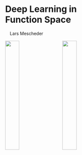 <!-- .slide: class="titlepage layout-1x1" -->

<div class="column-1 flex-col">
<h1> Deep Learning in <br> Function Space</h1>

<p style="margin: 3%">Lars Mescheder </p>

<div>
<img src='gfx/title/max_planck_log.png' class="plain"  width="30%" style="vertical-align: middle">
<span style="display:inline-block; width: 5%"></span>
<img src='gfx/title/tuebingen_log.png' class="plain" width="30%" style="vertical-align: middle">
</div>

</div>